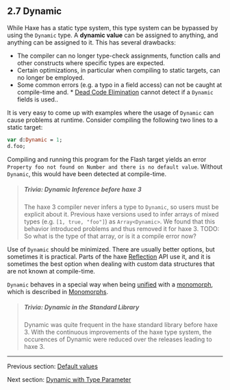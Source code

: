 ## 2.7 Dynamic

While Haxe has a static type system, this type system can be bypassed by using the `Dynamic` type. A **dynamic value** can be assigned to anything, and anything can be assigned to it. This has several drawbacks:



* The compiler can no longer type-check assignments, function calls and other constructs where specific types are expected.
* Certain optimizations, in particular when compiling to static targets, can no longer be employed.
* Some common errors (e.g. a typo in a field access) can not be caught at compile-time and.
        * [Dead Code Elimination](7.6-Dead_Code_Elimination.md) cannot detect if a `Dynamic` fields is used..


It is very easy to come up with examples where the usage of `Dynamic` can cause problems at runtime. Consider compiling the following two lines to a static target:

```haxe
var d:Dynamic = 1;
d.foo;
```
Compiling and running this program for the Flash target yields an error `Property foo not found on Number and there is no default value`. Without `Dynamic`, this would have been detected at compile-time.

> ##### Trivia: Dynamic Inference before haxe 3
>
> The haxe 3 compiler never infers a type to `Dynamic`, so users must be explicit about it. Previous haxe versions used to infer arrays of mixed types (e.g. `[1, true, "foo"]`) as `Array<Dynamic>`. We found that this behavior introduced problems and thus removed it for haxe 3.
>TODO: So what is the type of that array, or is it a compile error now?



Use of `Dynamic` should be minimized.  There are usually better options, but sometimes it is practical. Parts of the haxe [Reflection](6.6-Reflection.md) API use it, and it is sometimes the best option when dealing with custom data structures that are not known at compile-time.

`Dynamic` behaves in a special way when being [unified](3.5-Unification.md) with a [monomorph](2.9-Monomorph.md), which is described in [Monomorphs](3.5.3-Monomorphs.md).

> ##### Trivia: Dynamic in the Standard Library
>
> Dynamic was quite frequent in the haxe standard library before haxe 3. With the continuous improvements of the haxe type system, the occurences of Dynamic were reduced over the releases leading to haxe 3.

---

Previous section: [Default values](2.6.2-Default_values.md)

Next section: [Dynamic with Type Parameter](2.7.1-Dynamic_with_Type_Parameter.md)